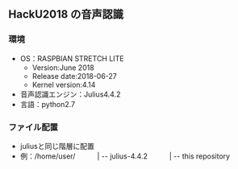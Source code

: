 ## HackU2018 の音声認識

### 環境
* OS：RASPBIAN STRETCH LITE
  * Version:June 2018
  * Release date:2018-06-27
  * Kernel version:4.14
* 音声認識エンジン：Julius4.4.2
* 言語：python2.7

### ファイル配置

* juliusと同じ階層に配置
* 例：/home/user/
&nbsp;&nbsp;&nbsp;&nbsp;&nbsp;&nbsp;&nbsp;&nbsp;&nbsp;&nbsp;| -- julius-4.4.2
&nbsp;&nbsp;&nbsp;&nbsp;&nbsp;&nbsp;&nbsp;&nbsp;&nbsp;&nbsp;| -- this repository
